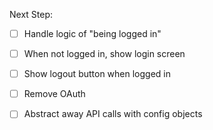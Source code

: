 Next Step:
- [ ] Handle logic of "being logged in"
- [ ] When not logged in, show login screen
- [ ] Show logout button when logged in
- [ ] Remove OAuth
- [ ] Abstract away API calls with config objects

